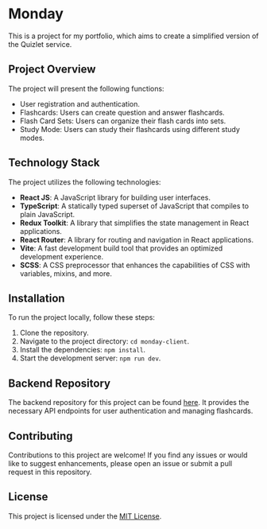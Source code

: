 # Monday

This is a project for my portfolio, which aims to create a simplified version of the Quizlet service.

## Project Overview

The project will present the following functions:

- User registration and authentication.
- Flashcards: Users can create question and answer flashcards.
- Flash Card Sets: Users can organize their flash cards into sets.
- Study Mode: Users can study their flashcards using different study modes.

## Technology Stack

The project utilizes the following technologies:

- **React JS**: A JavaScript library for building user interfaces.
- **TypeScript**: A statically typed superset of JavaScript that compiles to plain JavaScript.
- **Redux Toolkit**: A library that simplifies the state management in React applications.
- **React Router**: A library for routing and navigation in React applications.
- **Vite**: A fast development build tool that provides an optimized development experience.
- **SCSS**: A CSS preprocessor that enhances the capabilities of CSS with variables, mixins, and more.

## Installation

To run the project locally, follow these steps:

1. Clone the repository.
2. Navigate to the project directory: `cd monday-client`.
3. Install the dependencies: `npm install`.
4. Start the development server: `npm run dev`.

## Backend Repository

The backend repository for this project can be found [here](https://github.com/Eofre/monday-api). It provides the necessary API endpoints for user authentication and managing flashcards.

## Contributing

Contributions to this project are welcome! If you find any issues or would like to suggest enhancements, please open an issue or submit a pull request in this repository.

## License

This project is licensed under the [MIT License](LICENSE).
